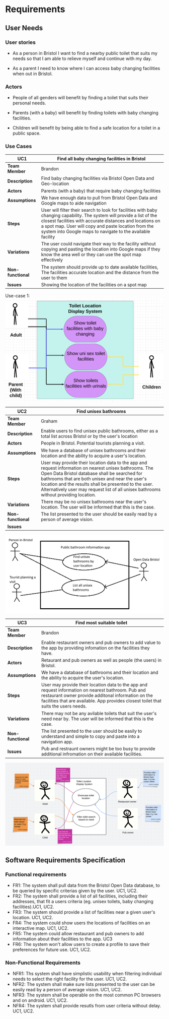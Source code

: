 # Requirements

## User Needs

### User stories
* As a person in Bristol I want to find a nearby public toilet that suits my needs so that I am able to relieve myself and continue with my day.

* As a parent I need to know where I can access baby changing facilities when out in Bristol.

### Actors
* People of all genders will benefit by finding a toilet that suits their personal needs.

* Parents (with a baby) will benefit by finding toilets with baby changing facilities.

* Children will benefit by being able to find a safe location for a toilet in a public space.    

### Use Cases

| UC1 | Find all baby changing facilities in Bristol | 
| -------------------------------------- | ------------------- |
| **Team Member** | Brandon |
| **Description** | Find baby changing facilities via Bristol Open Data and Geo-location |
| **Actors** | Parents (with a baby) that require baby changing facilities |
| **Assumptions** | We have enough data to pull from Bristol Open Data and Google maps to aide navigation |
| **Steps** | User will filter their search to look for facilities with baby changing capability. The system will provide a list of the closest facilities with accurate distances and locations on a spot map. User will copy and paste location from the system into Google maps to navigate to the available facility |
| **Variations** | The user could navigate their way to the facility without copying and pasting the location into Google maps if they know the area well or they can use the spot map effectively |
| **Non-functional** | The system should provide up to date available facilities, The facilities accurate location and the distance from the user to them  |
| **Issues** | Showing the location of the facilities on a spot map |

Use-case 1:
<img width="509" alt="Screenshot 2024-11-04 at 16 36 20" src="../pictures/babychange-usecase-diagram.png">

| UC2| Find unisex bathrooms| 
| -------------------------------------- | ------------------- |
| **Team Member** | Graham |
| **Description** | Enable users to find unisex public bathrooms, either as a total list across Bristol or by the user's location |
| **Actors** | People in Bristol. Potential tourists planning a visit. |
| **Assumptions** | We have a database of unisex bathrooms and their location and the ability to acquire a user's location.
| **Steps** | User may provide their location data to the app and request information on nearest unisex bathrooms. The Open Data Bristol database shall be searched for bathrooms that are both unisex and near the user's location and the results shall be presented to the user. Alternatively user may request list of all unisex bathrooms without providing location.  |
| **Variations** | There may be no unisex bathrooms near the user's location. The user will be informed that this is the case. |
| **Non-functional** | The list presented to the user should be easily read by a person of average vision. |
| **Issues** |  |

<img src="../pictures/unisex-usecase-diagram_2.png">

| UC3| Find most suitable toilet| 
| -------------------------------------- | ------------------- |
| **Team Member** | Brandon |
| **Description** | Enable restaurant owners and pub owners to add value to the app by providing infomation on the facilities they have. |
| **Actors** | Retaurant and pub owners as well as people (the users) in Bristol.|
| **Assumptions** | We have a database of bathrooms and their location and the ability to acquire the user's location.
| **Steps** | User may provide their location data to the app and request information on nearest bathroom. Pub and restaurant owner provide additonal information on the facilities that are available. App provides closest toilet that suits the users needs. |
| **Variations** | There may not be any avilable toilets that suit the user's need near by. The user will be informed that this is the case. |
| **Non-functional** | The list presented to the user should be easily to understand and simple to copy and paste into a navigation app. |
| **Issues** | Pub and restraunt owners might be too busy to provide additional infromation on their available facilities. |

<img src="../pictures/most-suitable-toilet.png">

## Software Requirements Specification
### Functional requirements

* FR1: The system shall pull data from the Bristol Open Data database, to be queried by specific criterias given by the user. UC1, UC2.  
* FR2: The system shall provide a list of all facilities, including their addresses, that fit a users criteria (eg. unisex toilets, baby changing facilities).UC1, UC2.  
* FR3: The system should provide a list of facilities near a given user's location. UC1, UC2.  
* FR4: The system could show users the locations of facilities on an interactive map. UC1, UC2.  
* FR5: The system could allow restaurant and pub owners to add information about their facilities to the app. UC3  
* FR6: The system won't allow users to create a profile to save their preferences for future use. UC1, UC2.

    


### Non-Functional Requirements

* NFR1: Ths system shall have simplistic usability when filtering individual needs to select the right facility for the user. UC1, UC2.  
* NFR2: The system shall make sure lists presented to the user can be easily read by a person of average vision. UC1, UC2.  
* NFR3: The system shall be operable on the most common PC browsers and on android. UC1, UC2.  
* NFR4: The system shall provide resutls from user criteria without delay. UC1, UC2.

 
